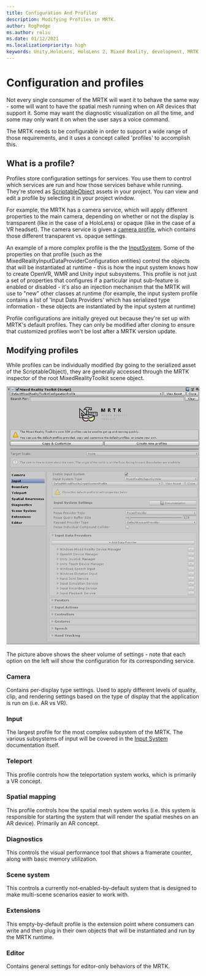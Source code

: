 ```yaml
---
title: Configuration And Profiles
description: Modifying Profiles in MRTK.
author: RogPodge
ms.author: roliu
ms.date: 01/12/2021
ms.localizationpriority: high
keywords: Unity,HoloLens, HoloLens 2, Mixed Reality, development, MRTK, MRTK Profile
---
```


# Configuration and profiles

Not every single consumer of the MRTK will want it to behave the same way - some will want to have the spatial
mesh running when on AR devices that support it. Some may want the diagnostic visualization on all the time,
and some may only want it on when the user says a voice command.

The MRTK needs to be configurable in order to support a wide range of those requirements, and it uses a concept
called 'profiles' to accomplish this.

## What is a profile?

Profiles store configuration settings for services. You use them to control which services are run and
how those services behave while running. They're stored as [ScriptableObject](https://docs.unity3d.com/Manual/class-ScriptableObject.html)
assets in your project. You can view and edit a profile by selecting it in your project window.

For example, the MRTK has a camera service, which will apply different properties to the main camera,
depending on whether or not the display is transparent (like in the case of a HoloLens) or opaque
(like in the case of a VR headset). The camera service is given
a [camera profile](https://github.com/microsoft/MixedRealityToolkit-Unity/blob/mrtk_release/Assets/MixedRealityToolkit/Definitions/MixedRealityCameraProfile.cs),
which contains those different transparent vs. opaque settings.

An example of a more complex profile is the the [InputSystem](https://github.com/microsoft/MixedRealityToolkit-Unity/blob/mrtk_release/Assets/MixedRealityToolkit/Definitions/InputSystem/MixedRealityInputSystemProfile.cs).
Some of the properties on that profile (such as the MixedRealityInputDataProviderConfiguration entities)
control the objects that will be instantiated at runtime - this is how the input system knows how to create
OpenVR, WMR and Unity input subsystems. This profile is not just a set of properties that configures if
a particular input sub-feature is enabled or disabled - it's also an injection mechanism that the MRTK
will use to "new" other classes at runtime (for example, the input system profile contains a list of
'Input Data Providers' which has serialized type information - these objects are instantiated by the
input system at runtime)

Profile configurations are initially greyed out because they're set up with MRTK's default profiles.
They can only be modified after cloning to ensure that customized profiles won't be lost after a
MRTK version update.

## Modifying profiles

While profiles can be individually modified (by going to the serialized asset of the ScriptableObject),
they are generally accessed through the MRTK inspector of the root MixedRealityToolkit scene object.

![Profile](../features/Images/Profiles/input_profile.png)

The picture above shows the sheer volume of settings - note that each option on the left will show
the configuration for its corresponding service.

### Camera

Contains per-display type settings. Used to apply different levels of quality, clip, and rendering
settings based on the type of display that the application is run on (i.e. AR vs VR).

### Input

The largest profile for the most complex subsystem of the MRTK. The various subsystems of input will
be covered in the [Input System](InputSystem/Terminology.md) documentation itself.

### Teleport

This profile controls how the teleportation system works, which is primarily a VR concept.

### Spatial mapping

This profile controls how the spatial mesh system works (i.e. this system is responsible for starting
the system that will render the spatial meshes on an AR device). Primarily an AR concept.

### Diagnostics

This controls the visual performance tool that shows a framerate counter, along with basic
memory utilization.

### Scene system

This controls a currently not-enabled-by-default system that is designed to make multi-scene
scenarios easier to work with.

### Extensions

This empty-by-default profile is the extension point where consumers can write and then plug in their
own objects that will be instantiated and run by the MRTK runtime.

### Editor

Contains general settings for editor-only behaviors of the MRTK.
